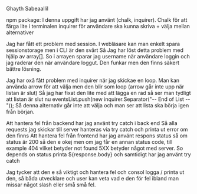 Ghayth Sabeaallil

npm package: I denna uppgift har jag använt (chalk, inquirer).
Chalk för att färga lite i terminalen
inquirer för användare ska kunna skriva + välja mellan alternativer

Jag har fått ett problem med session. I webläsare kan man enkelt spara sessionstorage men i CLI är den svårt
Så Jag har löst detta problem med hjälp av array[].
So i arrayen sparar jag username när användare loggin och jag raderar den när användare loggut. Den funkar men den finns säkert bättre lösning.

Jag har oxå fått problem med inquirer när jag skickae en loop. Man kan använda arrow för att välja men den blir som loop (arrow går inte upp när listan är slut)
Så jag har fixat den lite med att lägga en rad så ser man tydligt att listan är slut nu
eventsList.push(new inquirer.Separator("-- End of List --"));
Så denna alternativ går inte att välja och man ser att lista ska börja igen från början.

Att hantera fel från backend har jag använt try catch i back end
Så alla requests jag skickar till server hanteras via try catch och printa ut error om den finns
Att hantera fel från frontend har jag använt respons status
så om status är 200 så den e okej men om jag får en annan status code, till example 404 vilket betyder not found
5XX betyder något med server. So depends on status printa ${response.body} och samtidigt har jag använt try catch

Jag tycker att den e så viktigt och hantera fel och consol logga / printa ut den, så båda utvecklare och user kan veta vad e den för fel
ibland man missar något slash eller små små fel.
